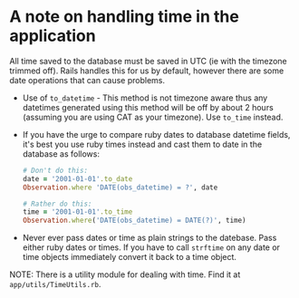 # A note on handling time in the application

All time saved to the database must be saved in UTC (ie with the timezone trimmed off).
Rails handles this for us by default, however there are some date operations that
can cause problems.

- Use of `to_datetime` - This method is not timezone aware thus any datetimes
  generated using this method will be off by about 2 hours (assuming you are
  using CAT as your timezone). Use `to_time` instead.

- If you have the urge to compare ruby dates to database datetime fields, it's
  best you use ruby times instead and cast them to date in the database as
  follows:

  ```ruby
  # Don't do this:
  date = '2001-01-01'.to_date
  Observation.where 'DATE(obs_datetime) = ?', date

  # Rather do this:
  time = '2001-01-01'.to_time
  Observation.where('DATE(obs_datetime) = DATE(?)', time)
  ```

- Never ever pass dates or time as plain strings to the datebase. Pass either ruby dates or times.
  If you have to call `strftime` on any date or time objects immediately convert it back
  to a time object.

NOTE: There is a utility module for dealing with time. Find it at `app/utils/TimeUtils.rb`.
